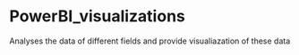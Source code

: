 # PowerBI_visualizations
Analyses the data of different fields and provide visualiazation of these data
